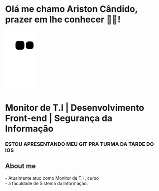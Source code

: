 ## <h1>Olá me chamo Ariston Cândido, prazer em lhe conhecer 🐱‍💻!</h1>

</div>
  
  <div align="center">
  <a href="https://github.com/aristoncandido">
   

  </a>
</div>
 
<div> 

 
  ![Snake animation](https://github.com/rafaballerini/rafaballerini/blob/output/github-contribution-grid-snake.svg)
 
 
 
</div>

  <h1 >
     Monitor de T.I | Desenvolvimento Front-end | Segurança da Informação
  </h1>
    <h3> ESTOU APRESENTANDO MEU GIT PRA TURMA DA TARDE DO IOS</h3>
 
 <div>
  
  <h2> About me</h2>
  <p>
             - Atualmente atuo como Monitor de T.I , curso <br>
             - a faculdade de Sistema da Informação. <br>
           
      
  </p>
         




</div>

